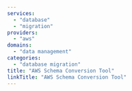 ```yaml
---
services:
  - "database"
  - "migration"
providers:
  - "aws"
domains:
  - "data management"
categories:
  - "database migration"
title: "AWS Schema Conversion Tool"
linkTitle: "AWS Schema Conversion Tool"
---
```

